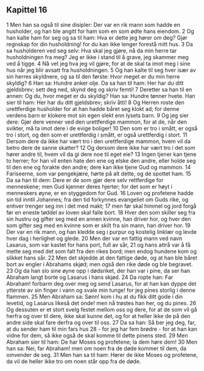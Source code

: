 ## Kapittel 16

1 Men han sa også til sine disipler: Der var en rik mann som hadde en husholder, og han ble angitt for ham som en som ødte hans eiendom.
2 Og han kalte ham for seg og sa til ham: Hva er dette jeg hører om deg? Gjør regnskap for din husholdning! for du kan ikke lenger forestå mitt hus.
3 Da sa husholderen ved seg selv: Hva skal jeg gjøre, nå da min herre tar husholdningen fra meg? Jeg er ikke i stand til å grave, jeg skammer meg ved å tigge.
4 Nå vet jeg hva jeg vil gjøre, for at de skal ta imot meg i sine hus når jeg blir avsatt fra husholdningen.
5 Og han kalte til seg hver især av sin herres skyldnere, og sa til den første: Hvor meget er du min herre skyldig?
6 Han sa: Hundre anker olje. Da sa han til ham: Her har du ditt gjeldsbrev; sett deg ned, skynd deg og skriv femti!
7 Deretter sa han til en annen: Og du, hvor meget er du skyldig? Han sa: Hundre tønner hvete. Han sier til ham: Her har du ditt gjeldsbrev; skriv åtti!
8 Og Herren roste den urettferdige husholder for at han hadde båret seg klokt ad; for denne verdens barn er klokere mot sin egen slekt enn lysets barn.
9 Og jeg sier dere: Gjør dere venner ved den urettferdige mammon, for at de, når den svikter, må ta imot dere i de evige boliger!
10 Den som er tro i smått, er også tro i stort, og den som er urettferdig i smått, er også urettferdig i stort.
11 Dersom dere da ikke har vært tro i den urettferdige mammon, hvem vil da betro dere de sanne skatter?
12 Og dersom dere ikke har vært tro i det som hører andre til, hvem vil da gi dere noe til eget eie?
13 Ingen tjener kan tjene to herrer; for han vil enten hate den ene og elske den andre, eller holde seg til den ene og forakte den andre; dere kan ikke tjene Gud og mammon.
14 Fariseerne, som var pengekjære, hørte på alt dette, og de spottet ham.
15 Da sa han til dem: Dere er de som gjør dere selv rettferdige for menneskene; men Gud kjenner deres hjerter; for det som er høyt i menneskers øyne, er en styggedom for Gud.
16 Loven og profetene hadde sin tid inntil Johannes; fra den tid forkynnes evangeliet om Guds rike, og enhver trenger seg inn i det med makt;
17 men før skal himmel og jord forgå før en eneste tøddel av loven skal falle bort.
18 Hver den som skiller seg fra sin hustru og gifter seg med en annen kvinne, han driver hor, og hver den som gifter seg med en kvinne som er skilt fra sin mann, han driver hor.
19 Der var en rik mann, og han kledde seg i purpur og kostelig linklær og levde hver dag i herlighet og glede.
20 Men der var en fattig mann ved navn Lasarus, som var kastet for hans port, full av sår,
21 og hans attrå var å få mette seg med det som falt fra den rikes bord; men endog hundene kom og slikket hans sår.
22 Men det skjedde at den fattige døde, og at han ble båret bort av engler i Abrahams skjød; men også den rike døde og ble begravet.
23 Og da han slo sine øyne opp i dødsriket, der han var i pine, da ser han Abraham langt borte og Lasarus i hans skjød.
24 Da ropte han: Far Abraham! forbarm deg over meg og send Lasarus, for at han kan dyppe det ytterste av sin finger i vann og svale min tunge! for jeg pines storlig i denne flammen.
25 Men Abraham sa: Sønn! kom i hu at du fikk ditt gode i din levetid, og Lasarus likeså det onde! men nå trøstes han her, og du pines.
26 Og dessuten er et stort svelg festet mellom oss og dere, for at de som vil gå herfra og over til dere, ikke skal kunne det, og for at heller ikke de på den andre side skal fare derfra og over til oss.
27 Da sa han: Så ber jeg deg, far, at du sender ham til min fars hus
28 - for jeg har fem brødre - for at han kan vidne for dem, så ikke også de skal komme til dette pinens sted.
29 Men Abraham sier til ham: De har Moses og profetene; la dem høre dem!
30 Men han sa: Nei, far Abraham! men om noen fra de døde kommer til dem, da omvender de seg.
31 Men han sa til ham: Hører de ikke Moses og profetene, da vil de heller ikke tro om noen står opp fra de døde.
